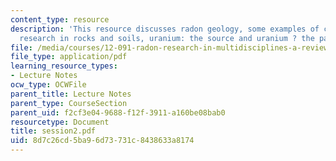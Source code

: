 ```yaml
---
content_type: resource
description: 'This resource discusses radon geology, some examples of current radon
  research in rocks and soils, uranium: the source and uranium ? the parent.'
file: /media/courses/12-091-radon-research-in-multidisciplines-a-review-january-iap-2007/8d7c26cd5ba96d73731c8438633a8174_session2.pdf
file_type: application/pdf
learning_resource_types:
- Lecture Notes
ocw_type: OCWFile
parent_title: Lecture Notes
parent_type: CourseSection
parent_uid: f2cf3e04-9688-f12f-3911-a160be08bab0
resourcetype: Document
title: session2.pdf
uid: 8d7c26cd-5ba9-6d73-731c-8438633a8174
---
```

